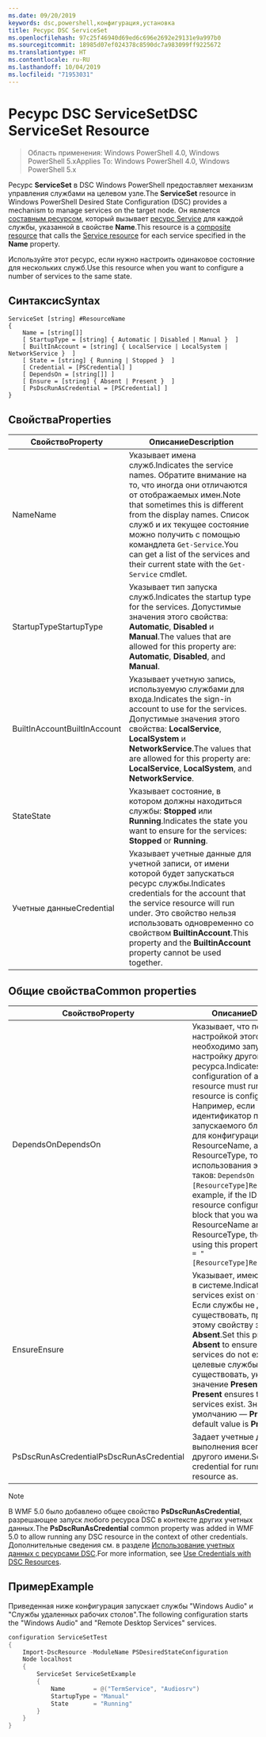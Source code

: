 ```yaml
---
ms.date: 09/20/2019
keywords: dsc,powershell,конфигурация,установка
title: Ресурс DSC ServiceSet
ms.openlocfilehash: 97c25f46940d69ed6c696e2692e29131e9a997b0
ms.sourcegitcommit: 18985d07ef024378c8590dc7a983099ff9225672
ms.translationtype: HT
ms.contentlocale: ru-RU
ms.lasthandoff: 10/04/2019
ms.locfileid: "71953031"
---
```

# <a name="dsc-serviceset-resource"></a><span data-ttu-id="997f0-103">Ресурс DSC ServiceSet</span><span class="sxs-lookup"><span data-stu-id="997f0-103">DSC ServiceSet Resource</span></span>

> <span data-ttu-id="997f0-104">Область применения: Windows PowerShell 4.0, Windows PowerShell 5.x</span><span class="sxs-lookup"><span data-stu-id="997f0-104">Applies To: Windows PowerShell 4.0, Windows PowerShell 5.x</span></span>

<span data-ttu-id="997f0-105">Ресурс **ServiceSet** в DSC Windows PowerShell предоставляет механизм управления службами на целевом узле.</span><span class="sxs-lookup"><span data-stu-id="997f0-105">The **ServiceSet** resource in Windows PowerShell Desired State Configuration (DSC) provides a mechanism to manage services on the target node.</span></span> <span data-ttu-id="997f0-106">Он является [составным ресурсом](../../../resources/authoringResourceComposite.md), который вызывает [ресурс Service](serviceResource.md) для каждой службы, указанной в свойстве **Name**.</span><span class="sxs-lookup"><span data-stu-id="997f0-106">This resource is a [composite resource](../../../resources/authoringResourceComposite.md) that calls the [Service resource](serviceResource.md) for each service specified in the **Name** property.</span></span>

<span data-ttu-id="997f0-107">Используйте этот ресурс, если нужно настроить одинаковое состояние для нескольких служб.</span><span class="sxs-lookup"><span data-stu-id="997f0-107">Use this resource when you want to configure a number of services to the same state.</span></span>

## <a name="syntax"></a><span data-ttu-id="997f0-108">Синтаксис</span><span class="sxs-lookup"><span data-stu-id="997f0-108">Syntax</span></span>

```Syntax
ServiceSet [string] #ResourceName
{
    Name = [string[]]
    [ StartupType = [string] { Automatic | Disabled | Manual }  ]
    [ BuiltInAccount = [string] { LocalService | LocalSystem | NetworkService }  ]
    [ State = [string] { Running | Stopped }  ]
    [ Credential = [PSCredential] ]
    [ DependsOn = [string[]] ]
    [ Ensure = [string] { Absent | Present }  ]
    [ PsDscRunAsCredential = [PSCredential] ]
}
```

## <a name="properties"></a><span data-ttu-id="997f0-109">Свойства</span><span class="sxs-lookup"><span data-stu-id="997f0-109">Properties</span></span>

|<span data-ttu-id="997f0-110">Свойство</span><span class="sxs-lookup"><span data-stu-id="997f0-110">Property</span></span> |<span data-ttu-id="997f0-111">Описание</span><span class="sxs-lookup"><span data-stu-id="997f0-111">Description</span></span> |
|---|---|
|<span data-ttu-id="997f0-112">Name</span><span class="sxs-lookup"><span data-stu-id="997f0-112">Name</span></span> |<span data-ttu-id="997f0-113">Указывает имена служб.</span><span class="sxs-lookup"><span data-stu-id="997f0-113">Indicates the service names.</span></span> <span data-ttu-id="997f0-114">Обратите внимание на то, что иногда они отличаются от отображаемых имен.</span><span class="sxs-lookup"><span data-stu-id="997f0-114">Note that sometimes this is different from the display names.</span></span> <span data-ttu-id="997f0-115">Список служб и их текущее состояние можно получить с помощью командлета `Get-Service`.</span><span class="sxs-lookup"><span data-stu-id="997f0-115">You can get a list of the services and their current state with the `Get-Service` cmdlet.</span></span> |
|<span data-ttu-id="997f0-116">StartupType</span><span class="sxs-lookup"><span data-stu-id="997f0-116">StartupType</span></span> |<span data-ttu-id="997f0-117">Указывает тип запуска служб.</span><span class="sxs-lookup"><span data-stu-id="997f0-117">Indicates the startup type for the services.</span></span> <span data-ttu-id="997f0-118">Допустимые значения этого свойства: **Automatic**, **Disabled** и **Manual**.</span><span class="sxs-lookup"><span data-stu-id="997f0-118">The values that are allowed for this property are: **Automatic**, **Disabled**, and **Manual**.</span></span> |
|<span data-ttu-id="997f0-119">BuiltInAccount</span><span class="sxs-lookup"><span data-stu-id="997f0-119">BuiltInAccount</span></span> |<span data-ttu-id="997f0-120">Указывает учетную запись, используемую службами для входа.</span><span class="sxs-lookup"><span data-stu-id="997f0-120">Indicates the sign-in account to use for the services.</span></span> <span data-ttu-id="997f0-121">Допустимые значения этого свойства: **LocalService**, **LocalSystem** и **NetworkService**.</span><span class="sxs-lookup"><span data-stu-id="997f0-121">The values that are allowed for this property are: **LocalService**, **LocalSystem**, and **NetworkService**.</span></span> |
|<span data-ttu-id="997f0-122">State</span><span class="sxs-lookup"><span data-stu-id="997f0-122">State</span></span> |<span data-ttu-id="997f0-123">Указывает состояние, в котором должны находиться службы: **Stopped** или **Running**.</span><span class="sxs-lookup"><span data-stu-id="997f0-123">Indicates the state you want to ensure for the services: **Stopped** or **Running**.</span></span> |
|<span data-ttu-id="997f0-124">Учетные данные</span><span class="sxs-lookup"><span data-stu-id="997f0-124">Credential</span></span> |<span data-ttu-id="997f0-125">Указывает учетные данные для учетной записи, от имени которой будет запускаться ресурс службы.</span><span class="sxs-lookup"><span data-stu-id="997f0-125">Indicates credentials for the account that the service resource will run under.</span></span> <span data-ttu-id="997f0-126">Это свойство нельзя использовать одновременно со свойством **BuiltinAccount**.</span><span class="sxs-lookup"><span data-stu-id="997f0-126">This property and the **BuiltinAccount** property cannot be used together.</span></span> |

## <a name="common-properties"></a><span data-ttu-id="997f0-127">Общие свойства</span><span class="sxs-lookup"><span data-stu-id="997f0-127">Common properties</span></span>

|<span data-ttu-id="997f0-128">Свойство</span><span class="sxs-lookup"><span data-stu-id="997f0-128">Property</span></span> |<span data-ttu-id="997f0-129">Описание</span><span class="sxs-lookup"><span data-stu-id="997f0-129">Description</span></span> |
|---|---|
|<span data-ttu-id="997f0-130">DependsOn</span><span class="sxs-lookup"><span data-stu-id="997f0-130">DependsOn</span></span> |<span data-ttu-id="997f0-131">Указывает, что перед настройкой этого ресурса необходимо запустить настройку другого ресурса.</span><span class="sxs-lookup"><span data-stu-id="997f0-131">Indicates that the configuration of another resource must run before this resource is configured.</span></span> <span data-ttu-id="997f0-132">Например, если идентификатор первого запускаемого блока сценария для конфигурации ресурса — ResourceName, а его тип — ResourceType, то синтаксис использования этого свойства таков: `DependsOn = "[ResourceType]ResourceName"`.</span><span class="sxs-lookup"><span data-stu-id="997f0-132">For example, if the ID of the resource configuration script block that you want to run first is ResourceName and its type is ResourceType, the syntax for using this property is `DependsOn = "[ResourceType]ResourceName"`.</span></span> |
|<span data-ttu-id="997f0-133">Ensure</span><span class="sxs-lookup"><span data-stu-id="997f0-133">Ensure</span></span> |<span data-ttu-id="997f0-134">Указывает, имеются ли службы в системе.</span><span class="sxs-lookup"><span data-stu-id="997f0-134">Indicates whether the services exist on the system.</span></span> <span data-ttu-id="997f0-135">Если службы не должны существовать, присвойте этому свойству значение **Absent**.</span><span class="sxs-lookup"><span data-stu-id="997f0-135">Set this property to **Absent** to ensure that the services do not exist.</span></span> <span data-ttu-id="997f0-136">Если целевые службы должны существовать, укажите значение **Present**.</span><span class="sxs-lookup"><span data-stu-id="997f0-136">Setting it to **Present** ensures that target services exist.</span></span> <span data-ttu-id="997f0-137">Значение по умолчанию — **Present**.</span><span class="sxs-lookup"><span data-stu-id="997f0-137">The default value is **Present**.</span></span> |
|<span data-ttu-id="997f0-138">PsDscRunAsCredential</span><span class="sxs-lookup"><span data-stu-id="997f0-138">PsDscRunAsCredential</span></span> |<span data-ttu-id="997f0-139">Задает учетные данные для выполнения всего ресурса от другого имени.</span><span class="sxs-lookup"><span data-stu-id="997f0-139">Sets the credential for running the entire resource as.</span></span> |

> [!NOTE]
> <span data-ttu-id="997f0-140">В WMF 5.0 было добавлено общее свойство **PsDscRunAsCredential**, разрешающее запуск любого ресурса DSC в контексте других учетных данных.</span><span class="sxs-lookup"><span data-stu-id="997f0-140">The **PsDscRunAsCredential** common property was added in WMF 5.0 to allow running any DSC resource in the context of other credentials.</span></span> <span data-ttu-id="997f0-141">Дополнительные сведения см. в разделе [Использование учетных данных с ресурсами DSC](../../../configurations/runasuser.md).</span><span class="sxs-lookup"><span data-stu-id="997f0-141">For more information, see [Use Credentials with DSC Resources](../../../configurations/runasuser.md).</span></span>

## <a name="example"></a><span data-ttu-id="997f0-142">Пример</span><span class="sxs-lookup"><span data-stu-id="997f0-142">Example</span></span>

<span data-ttu-id="997f0-143">Приведенная ниже конфигурация запускает службы "Windows Audio" и "Службы удаленных рабочих столов".</span><span class="sxs-lookup"><span data-stu-id="997f0-143">The following configuration starts the "Windows Audio" and "Remote Desktop Services" services.</span></span>

```powershell
configuration ServiceSetTest
{
    Import-DscResource -ModuleName PSDesiredStateConfiguration
    Node localhost
    {
        ServiceSet ServiceSetExample
        {
            Name        = @("TermService", "Audiosrv")
            StartupType = "Manual"
            State       = "Running"
        }
    }
}
```